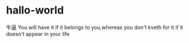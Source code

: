 # hallo-world
牛逼
You will have it if it belongs to you,whereas you don't kveth for it if it doesn't appear in your life
